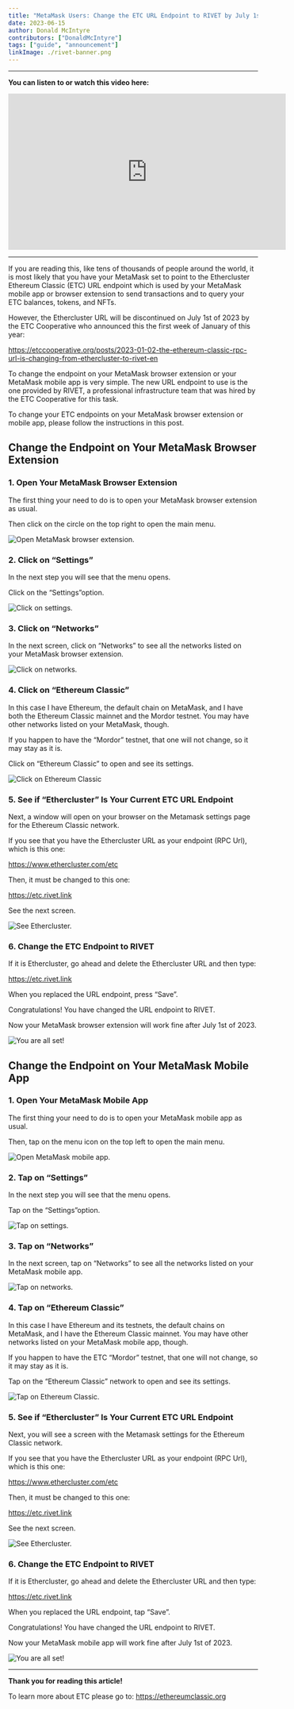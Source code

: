 ```yaml
---
title: "MetaMask Users: Change the ETC URL Endpoint to RIVET by July 1st 2023"
date: 2023-06-15
author: Donald McIntyre
contributors: ["DonaldMcIntyre"]
tags: ["guide", "announcement"]
linkImage: ./rivet-banner.png
---
```


---
**You can listen to or watch this video here:**

<iframe width="560" height="315" src="https://www.youtube.com/embed/RnL9lrTI9NA" title="YouTube video player" frameborder="0" allow="accelerometer; autoplay; clipboard-write; encrypted-media; gyroscope; picture-in-picture; web-share" allowfullscreen></iframe>

---

If you are reading this, like tens of thousands of people around the world, it is most likely that you have your MetaMask set to point to the Ethercluster Ethereum Classic (ETC) URL endpoint which is used by your MetaMask mobile app or browser extension to send transactions and to query your ETC balances, tokens, and NFTs.

However, the Ethercluster URL will be discontinued on July 1st of 2023 by the ETC Cooperative who announced this the first week of January of this year:

https://etccooperative.org/posts/2023-01-02-the-ethereum-classic-rpc-url-is-changing-from-ethercluster-to-rivet-en

To change the endpoint on your MetaMask browser extension or your MetaMask mobile app is very simple. The new URL endpoint to use is the one provided by RIVET, a professional infrastructure team that was hired by the ETC Cooperative for this task.

To change your ETC endpoints on your MetaMask browser extension or mobile app, please follow the instructions in this post.

## Change the Endpoint on Your MetaMask Browser Extension

### 1. Open Your MetaMask Browser Extension

The first thing your need to do is to open your MetaMask browser extension as usual. 

Then click on the circle on the top right to open the main menu.

![Open MetaMask browser extension.](./1.png)

### 2. Click on “Settings”

In the next step you will see that the menu opens.

Click on the “Settings”option.

![Click on settings.](./2.png)

### 3. Click on “Networks”

In the next screen, click on “Networks” to see all the networks listed on your MetaMask browser extension.

![Click on networks.](./3.png)

### 4. Click on “Ethereum Classic”

In this case I have Ethereum, the default chain on MetaMask, and I have both the Ethereum Classic mainnet and the Mordor testnet. You may have other networks listed on your MetaMask, though.

If you happen to have the “Mordor” testnet, that one will not change, so it may stay as it is. 

Click on “Ethereum Classic” to open and see its settings.

![Click on Ethereum Classic](./4.png)

### 5. See if “Ethercluster” Is Your Current ETC URL Endpoint

Next, a window will open on your browser on the Metamask settings page for the Ethereum Classic network.

If you see that you have the Ethercluster URL as your endpoint (RPC Url), which is this one:

https://www.ethercluster.com/etc

Then, it must be changed to this one:

https://etc.rivet.link

See the next screen.

![See Ethercluster.](./5.png)

### 6. Change the ETC Endpoint to RIVET

If it is Ethercluster, go ahead and delete the Ethercluster URL and then type:

https://etc.rivet.link

When you replaced the URL endpoint, press “Save”.

Congratulations! You have changed the URL endpoint to RIVET. 

Now your MetaMask browser extension will work fine after July 1st of 2023.

![You are all set!](./6.png)

## Change the Endpoint on Your MetaMask Mobile App

### 1. Open Your MetaMask Mobile App

The first thing your need to do is to open your MetaMask mobile app as usual. 

Then, tap on the menu icon on the top left to open the main menu.

![Open MetaMask mobile app.](./7.png)

### 2. Tap on “Settings”

In the next step you will see that the menu opens.

Tap on the “Settings”option.

![Tap on settings.](./8.png)

### 3. Tap on “Networks”

In the next screen, tap on “Networks” to see all the networks listed on your MetaMask mobile app.

![Tap on networks.](./9.png)

### 4. Tap on “Ethereum Classic”

In this case I have Ethereum and its testnets, the default chains on MetaMask, and I have the Ethereum Classic mainnet. You may have other networks listed on your MetaMask mobile app, though.

If you happen to have the ETC “Mordor” testnet, that one will not change, so it may stay as it is. 

Tap on the “Ethereum Classic” network to open and see its settings.

![Tap on Ethereum Classic.](./10.png)

### 5. See if “Ethercluster” Is Your Current ETC URL Endpoint

Next, you will see a screen with the Metamask settings for the Ethereum Classic network.

If you see that you have the Ethercluster URL as your endpoint (RPC Url), which is this one:

https://www.ethercluster.com/etc

Then, it must be changed to this one:

https://etc.rivet.link

See the next screen.

![See Ethercluster.](./11.png)

### 6. Change the ETC Endpoint to RIVET

If it is Ethercluster, go ahead and delete the Ethercluster URL and then type:

https://etc.rivet.link

When you replaced the URL endpoint, tap “Save”.

Congratulations! You have changed the URL endpoint to RIVET. 

Now your MetaMask mobile app will work fine after July 1st of 2023.

![You are all set!](./12.png)

---

**Thank you for reading this article!**

To learn more about ETC please go to: https://ethereumclassic.org
